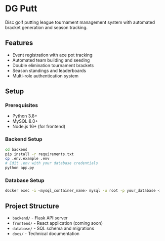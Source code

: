 # DG Putt

Disc golf putting league tournament management system with automated bracket generation and season tracking.

## Features

- Event registration with ace pot tracking
- Automated team building and seeding
- Double elimination tournament brackets
- Season standings and leaderboards
- Multi-role authentication system

## Setup

### Prerequisites
- Python 3.8+
- MySQL 8.0+
- Node.js 16+ (for frontend)

### Backend Setup
```bash
cd backend
pip install -r requirements.txt
cp .env.example .env
# Edit .env with your database credentials
python app.py
```

### Database Setup
```bash
docker exec -i <mysql_container_name> mysql -u root -p your_database < database/create_tables.sql
```

## Project Structure

- `backend/` - Flask API server
- `frontend/` - React application (coming soon)
- `database/` - SQL schema and migrations
- `docs/` - Technical documentation
